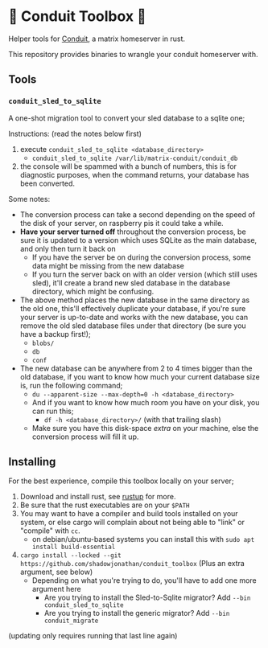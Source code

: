 # 🧰 Conduit Toolbox 🦀

Helper tools for [Conduit](https://conduit.rs), a matrix homeserver in rust.

This repository provides binaries to wrangle your conduit homeserver with.

## Tools

### `conduit_sled_to_sqlite`

A one-shot migration tool to convert your sled database to a sqlite one;

Instructions: (read the notes below first)
1. execute `conduit_sled_to_sqlite <database_directory>`
    - `conduit_sled_to_sqlite /var/lib/matrix-conduit/conduit_db`
2. the console will be spammed with a bunch of numbers, this is for diagnostic purposes, when the command returns, your database has been converted.

Some notes:
- The conversion process can take a second depending on the speed of the disk of your server, on raspberry pis it could take a while.
- **Have your server turned off** throughout the conversion process, be sure it is updated to a version which uses SQLite as the main database, and only then turn it back on
  - If you have the server be on during the conversion process, some data might be missing from the new database
  - If you turn the server back on with an older version (which still uses sled), it'll create a brand new sled database in the database directory, which might be confusing.
- The above method places the new database in the same directory as the old one, this'll effectively duplicate your database, if you're sure your server is up-to-date and works with the new database, you can remove the old sled database files under that directory (be sure you have a backup first!);
  - `blobs/`
  - `db`
  - `conf`
- The new database can be anywhere from 2 to 4 times bigger than the old database, if you want to know how much your current database size is, run the following command;
  - `du --apparent-size --max-depth=0 -h <database_directory>`
  - And if you want to know how much room you have on your disk, you can run this;
    - `df -h <database_directory>/` (with that trailing slash)
  - Make sure you have this disk-space *extra* on your machine, else the conversion process will fill it up.

## Installing

For the best experience, compile this toolbox locally on your server;

1. Download and install rust, see [rustup](https://rustup.rs/) for more.
2. Be sure that the rust executables are on your `$PATH`
3. You may want to have a compiler and build tools installed on your system, or else cargo will complain about not being able to "link" or "compile" with `cc`.
   - on debian/ubuntu-based systems you can install this with `sudo apt install build-essential`
5. `cargo install --locked --git https://github.com/shadowjonathan/conduit_toolbox` (Plus an extra argument, see below)
   - Depending on what you're trying to do, you'll have to add one more argument here
      - Are you trying to install the Sled-to-Sqlite migrator? Add `--bin conduit_sled_to_sqlite`
      - Are you trying to install the generic migrator? Add `--bin conduit_migrate`

(updating only requires running that last line again)
